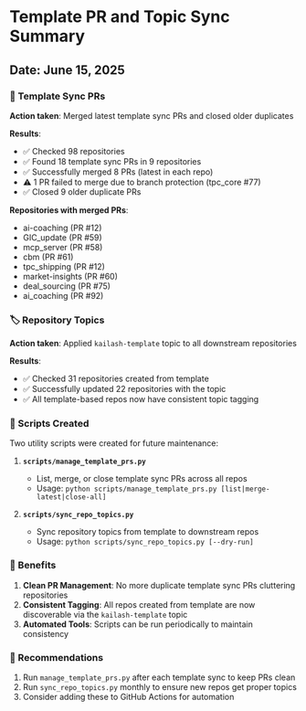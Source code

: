 # Template PR and Topic Sync Summary

## Date: June 15, 2025

### 🔄 Template Sync PRs

**Action taken**: Merged latest template sync PRs and closed older duplicates

**Results**:
- ✅ Checked 98 repositories
- ✅ Found 18 template sync PRs in 9 repositories
- ✅ Successfully merged 8 PRs (latest in each repo)
- ⚠️  1 PR failed to merge due to branch protection (tpc_core #77)
- ✅ Closed 9 older duplicate PRs

**Repositories with merged PRs**:
- ai-coaching (PR #12)
- GIC_update (PR #59)
- mcp_server (PR #58)
- cbm (PR #61)
- tpc_shipping (PR #12)
- market-insights (PR #60)
- deal_sourcing (PR #75)
- ai_coaching (PR #92)

### 🏷️ Repository Topics

**Action taken**: Applied `kailash-template` topic to all downstream repositories

**Results**:
- ✅ Checked 31 repositories created from template
- ✅ Successfully updated 22 repositories with the topic
- ✅ All template-based repos now have consistent topic tagging

### 📝 Scripts Created

Two utility scripts were created for future maintenance:

1. **`scripts/manage_template_prs.py`**
   - List, merge, or close template sync PRs across all repos
   - Usage: `python scripts/manage_template_prs.py [list|merge-latest|close-all]`

2. **`scripts/sync_repo_topics.py`**
   - Sync repository topics from template to downstream repos
   - Usage: `python scripts/sync_repo_topics.py [--dry-run]`

### 🎯 Benefits

1. **Clean PR Management**: No more duplicate template sync PRs cluttering repositories
2. **Consistent Tagging**: All repos created from template are now discoverable via the `kailash-template` topic
3. **Automated Tools**: Scripts can be run periodically to maintain consistency

### 🔮 Recommendations

1. Run `manage_template_prs.py` after each template sync to keep PRs clean
2. Run `sync_repo_topics.py` monthly to ensure new repos get proper topics
3. Consider adding these to GitHub Actions for automation
